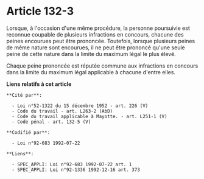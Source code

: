 # Article 132-3

Lorsque, à l'occasion d'une même procédure, la personne poursuivie est reconnue coupable de plusieurs infractions en
concours, chacune des peines encourues peut être prononcée. Toutefois, lorsque plusieurs peines de même nature sont
encourues, il ne peut être prononcé qu'une seule peine de cette nature dans la limite du maximum légal le plus élevé.

Chaque peine prononcée est réputée commune aux infractions en concours dans la limite du maximum légal applicable à chacune
d'entre elles.

**Liens relatifs à cet article**

	**Cité par**:

	  - Loi n°52-1322 du 15 décembre 1952 - art. 226 (V)
	  - Code du travail - art. L263-2 (AbD)
	  - Code du travail applicable à Mayotte. - art. L251-1 (V)
	  - Code pénal - art. 132-5 (V)

	**Codifié par**:

	  - Loi n°92-683 1992-07-22

	**Liens**:

	  - SPEC_APPLI: Loi n°92-683 1992-07-22 art. 1
	  - SPEC_APPLI: Loi n°92-1336 1992-12-16 art. 373
